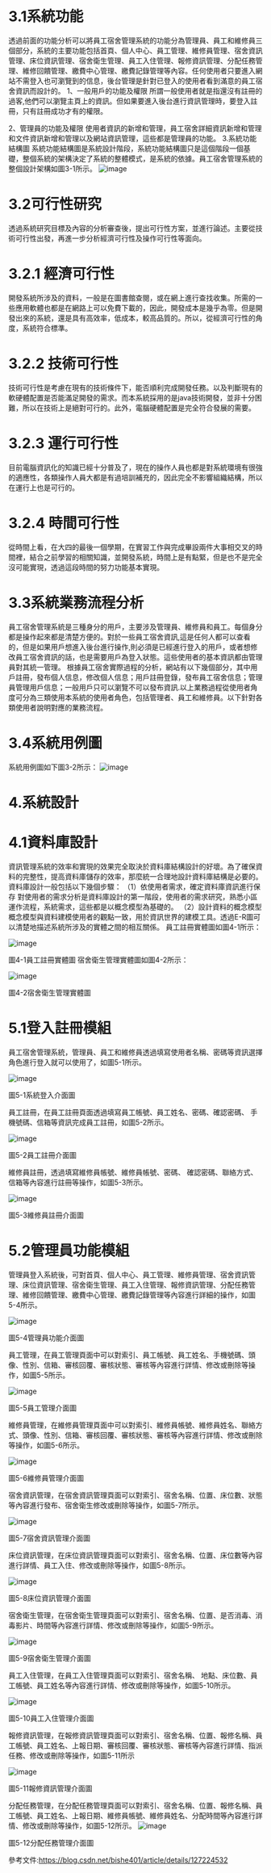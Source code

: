 

# 3.1系統功能
透過前面的功能分析可以將員工宿舍管理系統的功能分為管理員、員工和維修員三個部分，系統的主要功能包括首頁、個人中心、員工管理、維修員管理、宿舍資訊管理、床位資訊管理、宿舍衛生管理、員工入住管理、報修資訊管理、分配任務管理、維修回饋管理、繳費中心管理、繳費記錄管理等內容。任何使用者只要進入網站不需登入也可瀏覽到的信息，後台管理是針對已登入的使用者看到滿意的員工宿舍資訊而設計的。
1、一般用戶的功能及權限
所謂一般使用者就是指還沒有註冊的過客,他們可以瀏覽主頁上的資訊。但如果要進入後台進行資訊管理時，要登入註冊，只有註冊成功才有的權限。

2、管理員的功能及權限
使用者資訊的新增和管理，員工宿舍詳細資訊新增和管理和文件資訊新增和管理以及網站資訊管理，這些都是管理員的功能。
3.系統功能結構圖
系統功能結構圖是系統設計階段，系統功能結構圖只是這個階段一個基礎，整個系統的架構決定了系統的整體模式，是系統的依據。員工宿舍管理系統的整個設計架構如圖3-1所示。
![image](https://github.com/xz55632/-SSM/blob/main/%E7%B3%BB%E7%B5%B1%E5%8A%9F%E8%83%BD%E7%B5%90%E6%A7%8B%E5%9C%96.drawio)
# 3.2可行性研究
透過系統研究目標及內容的分析審查後，提出可行性方案，並進行論述。主要從技術可行性出發，再進一步分析經濟可行性及操作可行性等面向。
# 3.2.1 經濟可行性
開發系統所涉及的資料，一般是在圖書館查閱，或在網上進行查找收集。所需的一些應用軟體也都是在網路上可以免費下載的，因此，開發成本是幾乎為零。但是開發出來的系統，還是具有高效率，低成本，較高品質的。所以，從經濟可行性的角度，系統符合標準。


# 3.2.2 技術可行性
技術可行性是考慮在現有的技術條件下，能否順利完成開發任務。以及判斷現有的軟硬體配置是否能滿足開發的需求。而本系統採用的是java技術開發，並非十分困難，所以在技術上是絕對可行的。此外，電腦硬體配置是完全符合發展的需要。
# 3.2.3 運行可行性
目前電腦資訊化的知識已經十分普及了，現在的操作人員也都是對系統環境有很強的適應性，各類操作人員大都是有過培訓補充的，因此完全不影響組織結構，所以在運行上也是可行的。
# 3.2.4 時間可行性
從時間上看，在大四的最後一個學期，在實習工作與完成畢設兩件大事相交叉的時間裡，結合之前學習的相關知識，並開發系統，時間上是有點緊，但是也不是完全沒可能實現，透過這段時間的努力功能基本實現。
# 3.3系統業務流程分析
員工宿舍管理系統是三種身分的用戶，主要涉及管理員、維修員和員工。每個身分都是操作起來都是清楚方便的。對於一些員工宿舍資訊,這是任何人都可以查看的，但是如果用戶想進入後台進行操作,則必須是已經進行登入的用戶，或者想修改員工宿舍資訊的話，也是需要用戶為登入狀態。這些使用者的基本資訊都由管理員對其統一管理。
根據員工宿舍實際過程的分析，網站有以下幾個部分，其中用戶註冊，發布個人信息，修改個人信息；用戶註冊登錄，發布員工宿舍信息；管理員管理用戶信息；一般用戶只可以瀏覽不可以發布資訊.以上業務過程從使用者角度可分為三類使用本系統的使用者角色，包括管理者、員工和維修員。以下針對各類使用者說明對應的業務流程。

# 3.4系統用例圖
系統用例圖如下圖3-2所示：
![image](https://github.com/xz55632/-SSM/blob/main/%E5%AE%BF%E8%88%8D%E8%A1%9B%E7%94%9F%E7%AE%A1%E7%90%86%E5%AF%A6%E9%AB%94%E5%9C%96.drawio)

# 4.系統設計
# 4.1資料庫設計
資訊管理系統的效率和實現的效果完全取決於資料庫結構設計的好壞。為了確保資料的完整性，提高資料庫儲存的效率，那麼統一合理地設計資料庫結構是必要的。資料庫設計一般包括以下幾個步驟：
（1）依使用者需求，確定資料庫資訊進行保存
對使用者的需求分析是資料庫設計的第一階段，使用者的需求研究，熟悉小區運作流程，系統需求，這些都是以概念模型為基礎的。
（2）設計資料的概念模型
概念模型與資料建模使用者的觀點一致，用於資訊世界的建模工具。透過E-R圖可以清楚地描述系統所涉及的實體之間的相互關係。
員工註冊實體圖如圖4-1所示：

![image](https://github.com/xz55632/market/blob/main/11024142-3.png)

圖4-1員工註冊實體圖
宿舍衛生管理實體圖如圖4-2所示：

![image](https://github.com/xz55632/-SSM/blob/main/%E5%93%A1%E5%B7%A54.png)

圖4-2宿舍衛生管理實體圖

# 5.1登入註冊模組
員工宿舍管理系統，管理員、員工和維修員透過填寫使用者名稱、密碼等資訊選擇角色進行登入就可以使用了，如圖5-1所示。

![image](https://github.com/xz55632/market/blob/main/%E5%AE%BF1.jpg)

圖5-1系統登入介面圖

員工註冊，在員工註冊頁面透過填寫員工帳號、員工姓名、密碼、確認密碼、 手機號碼、信箱等資訊完成員工註冊，如圖5-2所示。

![image](https://github.com/xz55632/market/blob/main/%E5%AE%BF2.jpg)

圖5-2員工註冊介面圖

維修員註冊，透過填寫維修員帳號、維修員帳號、密碼、 確認密碼、聯絡方式、信箱等內容進行註冊等操作，如圖5-3所示。

![image](https://github.com/xz55632/market/blob/main/%E5%AE%BF3.jpg)

圖5-3維修員註冊介面圖

# 5.2管理員功能模組
管理員登入系統後，可對首頁、個人中心、員工管理、維修員管理、宿舍資訊管理、床位資訊管理、宿舍衛生管理、員工入住管理、報修資訊管理、分配任務管理、維修回饋管理、繳費中心管理、繳費記錄管理等內容進行詳細的操作，如圖5-4所示。

![image](https://github.com/xz55632/market/blob/main/%E5%AE%BF4.jpg)

圖5-4管理員功能介面圖

員工管理，在員工管理頁面中可以對索引、員工帳號、員工姓名、手機號碼、頭像、性別、信箱、審核回覆、審核狀態、審核等內容進行詳情、修改或刪除等操作，如圖5-5所示。

![image](https://github.com/xz55632/market/blob/main/%E5%AE%BF5.jpg)

圖5-5員工管理介面圖

維修員管理，在維修員管理頁面中可以對索引、維修員帳號、維修員姓名、聯絡方式、頭像、性別、信箱、審核回覆、審核狀態、審核等內容進行詳情、修改或刪除等操作，如圖5-6所示。

![image](https://github.com/xz55632/market/blob/main/%E5%AE%BF6.jpg)

圖5-6維修員管理介面圖



宿舍資訊管理，在宿舍資訊管理頁面可以對索引、宿舍名稱、位置、床位數、狀態等內容進行發布、宿舍衛生修改或刪除等操作，如圖5-7所示。

![image](https://github.com/xz55632/market/blob/main/%E5%AE%BF7.jpg)

圖5-7宿舍資訊管理介面圖

床位資訊管理，在床位資訊管理頁面可以對索引、宿舍名稱、位置、床位數等內容進行詳情、員工入住、修改或刪除等操作，如圖5-8所示。

![image](https://github.com/xz55632/market/blob/main/%E5%AE%BF8.jpg)

圖5-8床位資訊管理介面圖

宿舍衛生管理，在宿舍衛生管理頁面可以對索引、宿舍名稱、位置、是否消毒、消毒影片、時間等內容進行詳情、修改或刪除等操作，如圖5-9所示。

![image](https://github.com/xz55632/market/blob/main/%E5%AE%BF9.jpg)

圖5-9宿舍衛生管理介面圖

員工入住管理，在員工入住管理頁面可以對索引、宿舍名稱、 地點、床位數、員工帳號、員工姓名等內容進行詳情、修改或刪除等操作，如圖5-10所示。

![image](https://github.com/xz55632/market/blob/main/%E5%AE%BF10.jpg)

圖5-10員工入住管理介面圖

報修資訊管理，在報修資訊管理頁面可以對索引、宿舍名稱、位置、報修名稱、員工帳號、員工姓名、上報日期、審核回覆、審核狀態、審核等內容進行詳情、指派任務、修改或刪除等操作，如圖5-11所示

![image](https://github.com/xz55632/market/blob/main/%E5%AE%BF11.jpg)

圖5-11報修資訊管理介面圖

分配任務管理，在分配任務管理頁面可以對索引、宿舍名稱、位置、報修名稱、員工帳號、員工姓名、上報日期、維修員帳號、維修員姓名、分配時間等內容進行詳情、修改或刪除等操作，如圖5-12所示。
![image](https://github.com/xz55632/market/blob/main/%E5%AE%BF12.jpg)

圖5-12分配任務管理介面圖




參考文件:https://blog.csdn.net/bishe401/article/details/127224532
